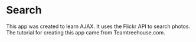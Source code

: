# Search
This app was created to learn AJAX.  It uses the Flickr API to search photos.  The tutorial for creating this app came from Teamtreehouse.com.  